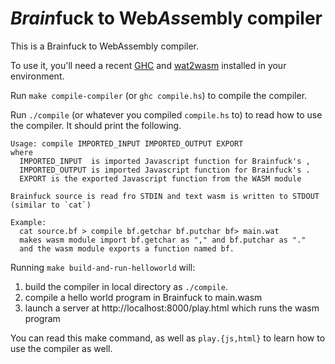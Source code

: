 # *Brain*fuck to Web*Ass*embly compiler

This is a Brainfuck to WebAssembly compiler.

To use it, you'll need a recent [GHC][0] and [wat2wasm][1] installed in your
environment.

Run `make compile-compiler` (or `ghc compile.hs`) to compile the compiler.

Run `./compile` (or whatever you compiled `compile.hs` to) to read how to use
the compiler. It should print the following.

```
Usage: compile IMPORTED_INPUT IMPORTED_OUTPUT EXPORT
where
  IMPORTED_INPUT  is imported Javascript function for Brainfuck's ,
  IMPORTED_OUTPUT is imported Javascript function for Brainfuck's .
  EXPORT is the exported Javascript function from the WASM module

Brainfuck source is read fro STDIN and text wasm is written to STDOUT
(similar to `cat`)

Example:
  cat source.bf > compile bf.getchar bf.putchar bf> main.wat
  makes wasm module import bf.getchar as "," and bf.putchar as "."
  and the wasm module exports a function named bf.
```

Running `make build-and-run-helloworld` will:
1. build the compiler in local directory as `./compile`.
2. compile a hello world program in Brainfuck to main.wasm
3. launch a server at http://localhost:8000/play.html which runs the wasm
   program

You can read this make command, as well as `play.{js,html}` to learn how to use
the compiler as well.

[0]: https://www.haskell.org/ghc/
[1]: https://github.com/WebAssembly/wabt#running-wat2wasm-and-wast2json
